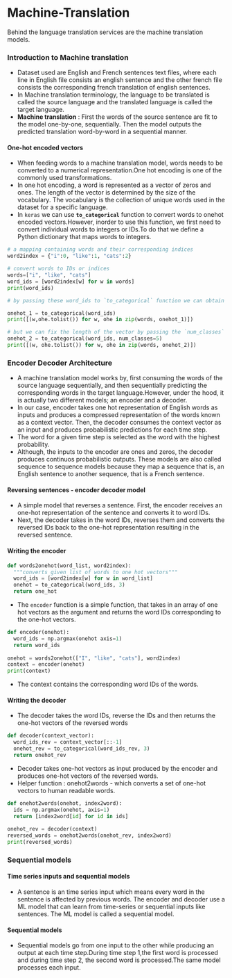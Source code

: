 # Machine-Translation
Behind the language translation services are the machine translation models.

### Introduction to Machine translation
- Dataset used are English and French sentences text files, where each line in English file consists an english sentence and the other french file consists the corresponding french translation of english sentences.
- In Machine translation terminology, the language to be translated is called the source language and the translated language is called the target language.
- **Machine translation** : First the words of the source sentence are fit to the model one-by-one, sequentially. Then the model outputs the predicted translation word-by-word in a sequential manner.

#### One-hot encoded vectors
- When feeding words to a machine translation model, words needs to be converted to a numerical representation.One hot encoding is one of the commonly used transformations.
- In one hot encoding, a word is represented as a vector of zeros and ones. The length of the vector is determined by the size of the vocabulary. The vocabulary is the collection of unique words used in the dataset for a specific language.
- In `keras` we can use **`to_categorical`** function to convert words to onehot encoded vectors.However, inorder to use this function, we first need to convert individual words to integers or IDs.To do that we define a Python dictionary that maps words to integers.

```python
# a mapping containing words and their corresponding indices
word2index = {"i":0, "like":1, "cats":2}

# convert words to IDs or indices
words=["i", "like", "cats"]
word_ids = [word2index[w] for w in words]
print(word_ids)

# by passing these word_ids to `to_categorical` function we can obtain the one-hot vectors. If we dont pass the length of vector, keras will automatically detect it from the data we pass

onehot_1 = to_categorical(word_ids)
print([(w,ohe.tolist()) for w, ohe in zip(words, onehot_1)])

# but we can fix the length of the vector by passing the `num_classes` argument
onehot_2 = to_categorical(word_ids, num_classes=5)
print([(w, ohe.tolist()) for w, ohe in zip(words, onehot_2)])
```
### Encoder Decoder Architecture
- A machine translation model works by, first consuming the words of the source language sequentially, and then sequentially predicting the corresponding words in the target language.However, under the hood, it is actually two different models; an encoder and a decoder.
- In our case, encoder takes one hot representation of English words as inputs and produces a compressed representation of the words known as a context vector. Then, the decoder consumes the context vector as an input and produces probabilistic predictions for each time step.
- The word for a given time step is selected as the word with the highest probability.
- Although, the inputs to the encoder are ones and zeros, the decoder produces continuos probabilistic outputs. These models are also called sequence to sequence models because they map a sequence that is, an English sentence to another sequence, that is a French sentence.

#### Reversing sentences - encoder decoder model
- A simple model that reverses a sentence. First, the encoder receives an one-hot representation of the sentence and converts it to word IDs.
- Next, the decoder takes in the word IDs, reverses them and converts the reversed IDs back to the one-hot representation resulting in the reversed sentence.

#### Writing the encoder

```python
def words2onehot(word_list, word2index):
  """converts given list of words to one hot vectors"""
  word_ids = [word2index[w] for w in word_list]
  onehot = to_categorical(word_ids, 3)
  return one_hot
```
- The `encoder` function is a simple function, that takes in an array of one hot vectors as the argument and returns the word IDs corresponding to the one-hot vectors.

```python
def encoder(onehot):
  word_ids = np.argmax(onehot axis=1)
  return word_ids
  
onehot = words2onehot(["I", "like", "cats"], word2index)
context = encoder(onehot)
print(context)
```
- The context contains the corresponding word IDs of the words.

#### Writing the decoder
- The decoder takes the word IDs, reverse the IDs and then returns the one-hot vectors of the reversed words

```python
def decoder(context_vector):
  word_ids_rev = context_vector[::-1]
  onehot_rev = to_categorical(word_ids_rev, 3)
  return onehot_rev
```

- Decoder takes one-hot vectors as input produced by the encoder and produces one-hot vectors of the reversed words.
- Helper function : onehot2words - which converts a set of one-hot vectors to human readable words.

```python
def onehot2words(onehot, index2word):
  ids = np.argmax(onehot, axis=1)
  return [index2word[id] for id in ids]
 
onehot_rev = decoder(context)
reversed_words = onehot2words(onehot_rev, index2word)
print(reversed_words)
```

### Sequential models
#### Time series inputs and sequential models
- A sentence is an time series input which means every word in the sentence is affected by previous words. The encoder and decoder use a ML model that can learn from time-series or sequential inputs like sentences. The ML model is called a sequential model.

#### Sequential models
- Sequential models go from one input to the other while producing an output at each time step.During time step 1,the first word is processed and during time step 2, the second word is processed.The same model processes each input.

  


  



















